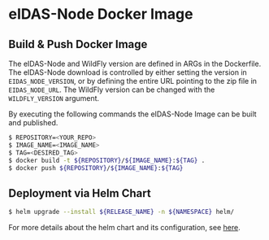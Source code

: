 # eIDAS-Node Docker Image

## Build & Push Docker Image

The eIDAS-Node and WildFly version are defined in ARGs in the Dockerfile.
The eIDAS-Node download is controlled by either setting the version in `EIDAS_NODE_VERSION`, or by defining the entire URL pointing to the zip file in `EIDAS_NODE_URL`.
The WildFly version can be changed with the `WILDFLY_VERSION` argument.

By executing the following commands the eIDAS-Node Image can be built and published.

```bash
$ REPOSITORY=<YOUR_REPO>
$ IMAGE_NAME=<IMAGE_NAME>
$ TAG=<DESIRED_TAG>
$ docker build -t ${REPOSITORY}/${IMAGE_NAME}:${TAG} .
$ docker push ${REPOSITORY}/${IMAGE_NAME}:${TAG}
```

## Deployment via Helm Chart

```bash
$ helm upgrade --install ${RELEASE_NAME} -n ${NAMESPACE} helm/
```

For more details about the helm chart and its configuration, see [here](./helm/README.md).
